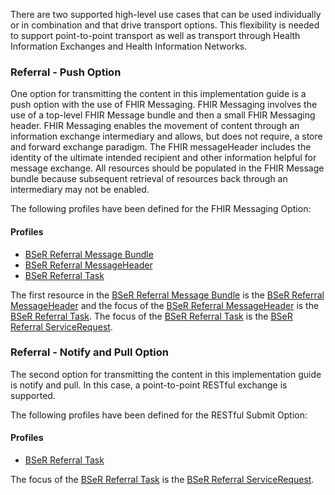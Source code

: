 There are two supported high-level use cases that can be used individually or in combination and that drive transport options. This flexibility is needed to support point-to-point transport as well as transport through Health Information Exchanges and Health Information Networks.

### Referral - Push Option

One option for transmitting the content in this implementation guide is a push option with the use of FHIR Messaging. FHIR Messaging involves the use of a top-level FHIR Message bundle and then a small FHIR Messaging header. FHIR Messaging enables the movement of content through an information exchange intermediary and allows, but does not require, a store and forward exchange paradigm. The FHIR messageHeader includes the identity of the ultimate intended recipient and other information helpful for message exchange. All resources should be populated in the FHIR Message bundle because subsequent retrieval of resources back through an intermediary may not be enabled.

The following profiles have been defined for the FHIR Messaging Option:

#### Profiles
<ul>
  <li><a href="StructureDefinition-BSeR-ReferralMessageBundle.html">BSeR Referral Message Bundle</a></li>
  <li><a href="StructureDefinition-BSeR-ReferralMessageHeader.html">BSeR Referral MessageHeader</a></li>
  <li><a href="StructureDefinition-BSeR-ReferralTask.html">BSeR Referral Task</a></li>
</ul>

The first resource in the <a href="StructureDefinition-BSeR-ReferralMessageBundle.html">BSeR Referral Message Bundle</a> is the <a href="StructureDefinition-BSeR-ReferralMessageHeader.html">BSeR Referral MessageHeader</a> and the focus of the <a href="StructureDefinition-BSeR-ReferralMessageHeader.html">BSeR Referral MessageHeader</a> is the <a href="StructureDefinition-BSeR-ReferralTask.html">BSeR Referral Task</a>. The focus of the <a href="StructureDefinition-BSeR-ReferralTask.html">BSeR Referral Task</a> is the <a href="StructureDefinition-BSeR-ReferralServiceRequest.html">BSeR Referral ServiceRequest</a>.


### Referral - Notify and Pull Option

The second option for transmitting the content in this implementation guide is notify and pull. In this case, a point-to-point RESTful exchange is supported.

The following profiles have been defined for the RESTful Submit Option:

#### Profiles
<ul>
  <li><a href="StructureDefinition-BSeR-ReferralTask.html">BSeR Referral Task</a></li>
</ul>

The focus of the <a href="StructureDefinition-BSeR-ReferralTask.html">BSeR Referral Task</a> is the <a href="StructureDefinition-BSeR-ReferralServiceRequest.html">BSeR Referral ServiceRequest</a>.
